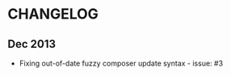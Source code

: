 CHANGELOG
=========

Dec 2013
--------

- Fixing out-of-date fuzzy composer update syntax - issue: #3

